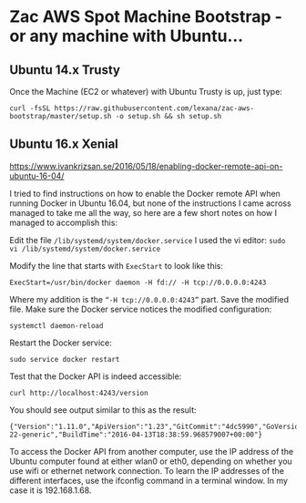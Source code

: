 # Zac AWS Spot Machine Bootstrap - or any machine with Ubuntu...

## Ubuntu 14.x Trusty
Once the Machine (EC2 or whatever) with Ubuntu Trusty is up, just type:

 `curl -fsSL https://raw.githubusercontent.com/lexana/zac-aws-bootstrap/master/setup.sh -o setup.sh && sh setup.sh`

## Ubuntu 16.x Xenial
https://www.ivankrizsan.se/2016/05/18/enabling-docker-remote-api-on-ubuntu-16-04/

I tried to find instructions on how to enable the Docker remote API when running Docker in Ubuntu 16.04, but none of the instructions I came across managed to take me all the way, so here are a few short notes on how I managed to accomplish this:

Edit the file `/lib/systemd/system/docker.service`
I used the vi editor:
`sudo vi /lib/systemd/system/docker.service`

Modify the line that starts with `ExecStart` to look like this:

`ExecStart=/usr/bin/docker daemon -H fd:// -H tcp://0.0.0.0:4243`

Where my addition is the `“-H tcp://0.0.0.0:4243”` part.
Save the modified file.
Make sure the Docker service notices the modified configuration:

`systemctl daemon-reload`

Restart the Docker service:

`sudo service docker restart`

Test that the Docker API is indeed accessible:

`curl http://localhost:4243/version`

You should see output similar to this as the result:

```
{"Version":"1.11.0","ApiVersion":"1.23","GitCommit":"4dc5990","GoVersion":"go1.5.4","Os":"linux","Arch":"amd64","KernelVersion":"4.4.0-22-generic","BuildTime":"2016-04-13T18:38:59.968579007+00:00"}
```

To access the Docker API from another computer, use the IP address of the Ubuntu computer found at either wlan0 or eth0, depending on whether you use wifi or ethernet network connection.
To learn the IP addresses of the different interfaces, use the ifconfig command in a terminal window. In my case it is 192.168.1.68.
